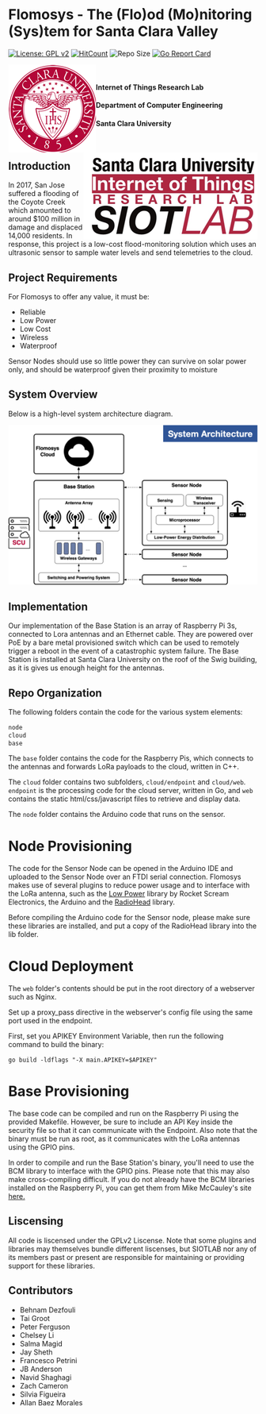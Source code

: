 # Flomosys - The (Flo)od (Mo)nitoring (Sys)tem for Santa Clara Valley



[![License: GPL v2](https://img.shields.io/badge/License-GPLv2-blue.svg)](https://www.gnu.org/licenses/gpl-2.0)
[![HitCount](http://hits.dwyl.com/SIOTLAB/Flomosys.svg)](http://hits.dwyl.com/SIOTLAB/Flomosys)
![Repo Size](https://img.shields.io/github/repo-size/SIOTLAB/Flomosys.svg)
[![Go Report Card](https://goreportcard.com/badge/github.com/SIOTLAB/Flomosys)](https://goreportcard.com/report/github.com/SIOTLAB/Flomosys)


<img align="left" src="docs/scuLogo.png">
<img align="right" src="docs/siotLogo.png">

<br>

####  Internet of Things Research Lab
####  Department of Computer Engineering
####  Santa Clara University

<br>

## Introduction
In 2017, San Jose suffered a flooding of the Coyote Creek which amounted to around $100 million in damage and displaced 14,000 residents.
In response, this project is a low-cost flood-monitoring solution which uses an ultrasonic sensor to sample water levels and send telemetries to the cloud.

## Project Requirements
For Flomosys to offer any value, it must be:

- Reliable
- Low Power
- Low Cost
- Wireless
- Waterproof


Sensor Nodes should use so little power they can survive on solar power only, and should be waterproof given their proximity to moisture

## System Overview

Below is a high-level system architecture diagram.

![System Overview](docs/systemArchitecture.png)

## Implementation

Our implementation of the Base Station is an array of Raspberry Pi 3s, connected to Lora antennas and an Ethernet cable. 
They are powered over PoE by a bare metal provisioned switch which can be used to remotely trigger a reboot in the event of a catastrophic system failure.
The Base Station is installed at Santa Clara University on the roof of the Swig building, as it is gives us enough height for the antennas.

## Repo Organization
The following folders contain the code for the various system elements:

    node
    cloud
    base
The `base` folder contains the code for the Raspberry Pis, which connects to the antennas and forwards LoRa payloads to the cloud, written in C++.

The `cloud` folder contains two subfolders, `cloud/endpoint` and `cloud/web`.
`endpoint` is the processing code for the cloud server, written in Go, and `web` contains the static html/css/javascript files to retrieve and display data.

The `node` folder contains the Arduino code that runs on the sensor.


# Node Provisioning

The code for the Sensor Node can be opened in the Arduino IDE and uploaded to the Sensor Node over an FTDI serial connection.
Flomosys makes use of several plugins to reduce power usage and to interface with the LoRa antenna, such as the [Low Power](www.rocketscream.com) library by Rocket Scream Electronics, the Arduino and the [RadioHead](https://github.com/hallard/RadioHead) library.

Before compiling the Arduino code for the Sensor node, please make sure these libraries are installed, and put a copy of the RadioHead library into the lib folder.

# Cloud Deployment

The `web` folder's contents should be put in the root directory of a webserver such as Nginx.

Set up a proxy_pass directive in the webserver's config file using the same port used in the endpoint.

First, set you APIKEY Environment Variable, then run the following command to build the binary:

    go build -ldflags "-X main.APIKEY=$APIKEY"

# Base Provisioning

The base code can be compiled and run on the Raspberry Pi using the provided Makefile. 
However, be sure to include an API Key inside the security file so that it can communicate with the Endpoint.
Also note that the binary must be run as root, as it communicates with the LoRa antennas using the GPIO pins.

In order to compile and run the Base Station's binary, you'll need to use the BCM library to interface with the GPIO pins. 
Please note that this may also make cross-compiling difficult.
If you do not already have the BCM libraries installed on the Raspberry Pi, you can get them from Mike McCauley's site [here.](https://www.airspayce.com/mikem/bcm2835/)

## Liscensing 

All code is liscensed under the GPLv2 Liscense. Note that some plugins and libraries may themselves bundle different liscenses, but SIOTLAB nor any of its members past or present are responsible for maintaining or providing support for these libraries.

## Contributors

- Behnam Dezfouli
- Tai Groot
- Peter Ferguson
- Chelsey Li
- Salma Magid
- Jay Sheth
- Francesco Petrini
- JB Anderson
- Navid Shaghagi
- Zach Cameron
- Silvia Figueira
- Allan Baez Morales
